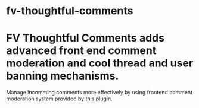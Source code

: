 fv-thoughtful-comments
======================

FV Thoughtful Comments adds advanced front end comment moderation and cool thread and user banning mechanisms.
=======
Manage incomming comments more effectively by using frontend comment moderation system provided by this plugin.

